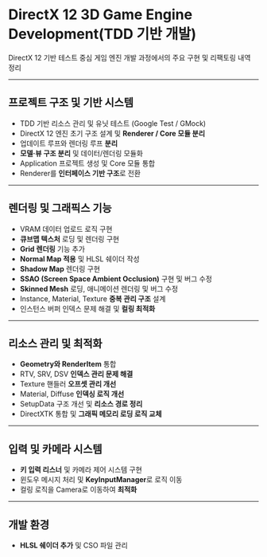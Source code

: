 # DirectX 12 3D Game Engine Development(TDD 기반 개발)
DirectX 12 기반 테스트 중심 게임 엔진 개발 과정에서의 주요 구현 및 리팩토링 내역 정리

---

## 프로젝트 구조 및 기반 시스템
- TDD 기반 리소스 관리 및 유닛 테스트 (Google Test / GMock)
- DirectX 12 엔진 초기 구조 설계 및 **Renderer / Core 모듈 분리**
- 업데이트 루프와 렌더링 루프 **분리**
- **모델·뷰 구조 분리** 및 데이터/렌더링 모듈화
- Application 프로젝트 생성 및 Core 모듈 통합
- Renderer를 **인터페이스 기반 구조**로 전환

---

## 렌더링 및 그래픽스 기능
- VRAM 데이터 업로드 로직 구현
- **큐브맵 텍스처** 로딩 및 렌더링 구현
- **Grid 렌더링** 기능 추가
- **Normal Map 적용** 및 HLSL 쉐이더 작성
- **Shadow Map** 렌더링 구현
- **SSAO (Screen Space Ambient Occlusion)** 구현 및 버그 수정
- **Skinned Mesh** 로딩, 애니메이션 렌더링 및 버그 수정
- Instance, Material, Texture **중복 관리 구조** 설계
- 인스턴스 버퍼 인덱스 문제 해결 및 **컬링 최적화**

---

## 리소스 관리 및 최적화
- **Geometry와 RenderItem** 통합
- RTV, SRV, DSV **인덱스 관리 문제 해결**
- Texture 핸들러 **오프셋 관리 개선**
- Material, Diffuse **인덱싱 로직 개선**
- SetupData 구조 개선 및 **리소스 경로 정리**
- DirectXTK 통합 및 **그래픽 메모리 로딩 로직 교체**

---

## 입력 및 카메라 시스템
- **키 입력 리스너** 및 카메라 제어 시스템 구현
- 윈도우 메시지 처리 및 **KeyInputManager**로 로직 이동
- 컬링 로직을 Camera로 이동하여 **최적화**

---

## 개발 환경
- **HLSL 쉐이더 추가** 및 CSO 파일 관리
